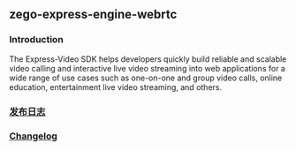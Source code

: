 ## **zego-express-engine-webrtc** 

### Introduction

The Express-Video SDK helps developers quickly build reliable and scalable video calling and interactive live video streaming into web applications for a wide range of use cases such as one-on-one and group video calls, online education, entertainment live video streaming, and others.

### [发布日志](https://doc-zh.zego.im/article/12550)

### [Changelog](https://docs.zegocloud.com/article/12569)
